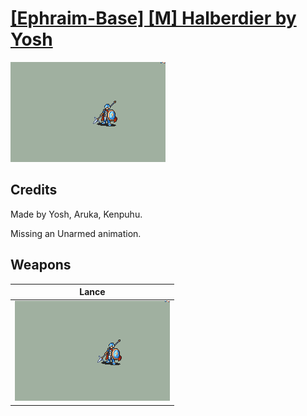 # [\[Ephraim-Base\] \[M\] Halberdier by Yosh](./)
 

<img src="./2.%20Lance/Lance_000.png" alt="[Ephraim-Base] [M] Halberdier by Yosh standing" />

## Credits

Made by Yosh, Aruka, Kenpuhu.

Missing an Unarmed animation.

## Weapons
 

|Lance |
|  :---: |
| <img alt="Lance animation" src="./2.%20Lance/Lance.gif" /> |
